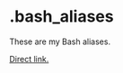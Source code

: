 # .bash_aliases
These are my Bash aliases.

[Direct link.](https://git.sr.ht/~xnaas/.bash_aliases/tree/master/item/.bash_aliases)
